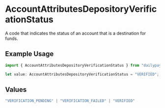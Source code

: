 # AccountAttributesDepositoryVerificationStatus

A code that indicates the status of an account that is a destination for funds.

## Example Usage

```typescript
import { AccountAttributesDepositoryVerificationStatus } from "dailypay/dailypay";

let value: AccountAttributesDepositoryVerificationStatus = "VERIFIED";
```

## Values

```typescript
"VERIFICATION_PENDING" | "VERIFICATION_FAILED" | "VERIFIED"
```
